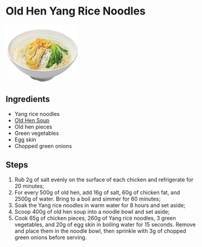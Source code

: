 # Old Hen Yang Rice Noodles

![Old Hen Yang Rice Noodles](/images/老鸡扬米面.png)

## Ingredients

- Yang rice noodles
- [Old Hen Soup](/汤/老鸡汤.md)
- Old hen pieces
- Green vegetables
- Egg skin
- Chopped green onions

## Steps

1. Rub 2g of salt evenly on the surface of each chicken and refrigerate for 20 minutes;
2. For every 500g of old hen, add 16g of salt, 60g of chicken fat, and 2500g of water. Bring to a boil and simmer for 60 minutes;
3. Soak the Yang rice noodles in warm water for 8 hours and set aside;
4. Scoop 400g of old hen soup into a noodle bowl and set aside;
5. Cook 65g of chicken pieces, 260g of Yang rice noodles, 3 green vegetables, and 20g of egg skin in boiling water for 15 seconds. Remove and place them in the noodle bowl, then sprinkle with 3g of chopped green onions before serving.

